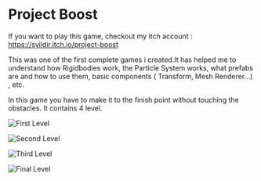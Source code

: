 # Project Boost
If you want to play this game, checkout my itch account  : https://syildir.itch.io/project-boost 

This was one of the first complete games i created.It has helped me to understand how Rigidbodies work, the Particle System works, what prefabs are and how to use them, basic components ( Transform, Mesh Renderer...) , etc.

In this game you have to make it to the finish point without touching the obstacles. It contains 4 level.




![First Level](https://user-images.githubusercontent.com/80252098/172041003-de8b3801-9ff7-4b18-86d8-ce396a33cd07.png)

![Second Level](https://user-images.githubusercontent.com/80252098/172041018-2b563e16-47a3-414b-b99b-229d94f298ab.png)

![Third Level](https://user-images.githubusercontent.com/80252098/172041024-49dc17c2-a442-46ff-969a-9a4f488dda5e.png)

![Final Level](https://user-images.githubusercontent.com/80252098/172040996-0f2a6439-9d1f-49b5-b654-dca76e5472c8.png)
